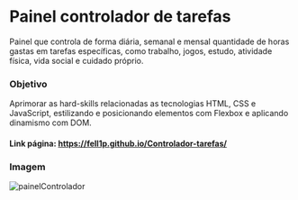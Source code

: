 # Painel controlador de tarefas

Painel que controla de forma diária, semanal e mensal quantidade de horas gastas em tarefas específicas, como trabalho, jogos, estudo, atividade física, vida social e cuidado próprio.

### Objetivo

Aprimorar as hard-skills relacionadas as tecnologias HTML, CSS e JavaScript, estilizando e posicionando elementos com Flexbox e aplicando dinamismo com DOM.

#### Link página: https://fell1p.github.io/Controlador-tarefas/

### Imagem

![painelControlador](https://user-images.githubusercontent.com/99513670/192077811-fe3067fa-fd88-4a07-a24c-634743161cdf.png)
